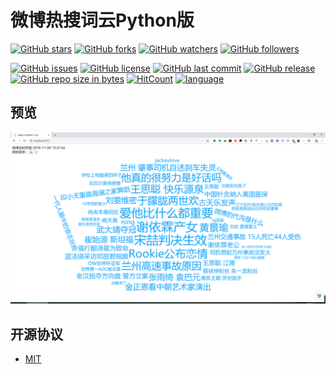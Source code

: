 # 微博热搜词云Python版

[![GitHub stars](https://img.shields.io/github/stars/itning/WeiboHotSearchByPython.svg?style=social&label=Stars)](https://github.com/itning/WeiboHotSearchByPython/stargazers)
[![GitHub forks](https://img.shields.io/github/forks/itning/WeiboHotSearchByPython.svg?style=social&label=Fork)](https://github.com/itning/WeiboHotSearchByPython/network/members)
[![GitHub watchers](https://img.shields.io/github/watchers/itning/WeiboHotSearchByPython.svg?style=social&label=Watch)](https://github.com/itning/WeiboHotSearchByPython/watchers)
[![GitHub followers](https://img.shields.io/github/followers/itning.svg?style=social&label=Follow)](https://github.com/itning?tab=followers)

[![GitHub issues](https://img.shields.io/github/issues/itning/WeiboHotSearchByPython.svg)](https://github.com/itning/WeiboHotSearchByPython/issues)
[![GitHub license](https://img.shields.io/github/license/itning/WeiboHotSearchByPython.svg)](https://github.com/itning/WeiboHotSearchByPython/blob/master/LICENSE)
[![GitHub last commit](https://img.shields.io/github/last-commit/itning/WeiboHotSearchByPython.svg)](https://github.com/itning/WeiboHotSearchByPython/commits)
[![GitHub release](https://img.shields.io/github/release/itning/WeiboHotSearchByPython.svg)](https://github.com/itning/WeiboHotSearchByPython/releases)
[![GitHub repo size in bytes](https://img.shields.io/github/repo-size/itning/WeiboHotSearchByPython.svg)](https://github.com/itning/WeiboHotSearchByPython)
[![HitCount](http://hits.dwyl.io/itning/WeiboHotSearchByPython.svg)](http://hits.dwyl.io/itning/WeiboHotSearchByPython)
[![language](https://img.shields.io/badge/language-Python-green.svg)](https://github.com/itning/WeiboHotSearchByPython)

## 预览
![](https://github.com/itning/WeiboHotSearchByPython/blob/master/pic/pic1.png)
## 开源协议
- [MIT](https://github.com/itning/WeiboHotSearchByPython/blob/dev/LICENSE)
